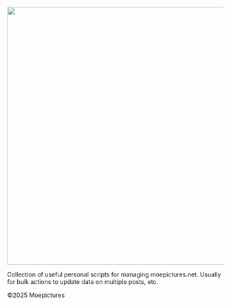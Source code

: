 <div align="left">
  <p>
    <img src="https://i.imgur.com/DGvZWgB.png" width="600"/>
  </p>
</div>

Collection of useful personal scripts for managing moepictures.net. Usually for bulk actions to update data on 
multiple posts, etc.

©2025 Moepictures
